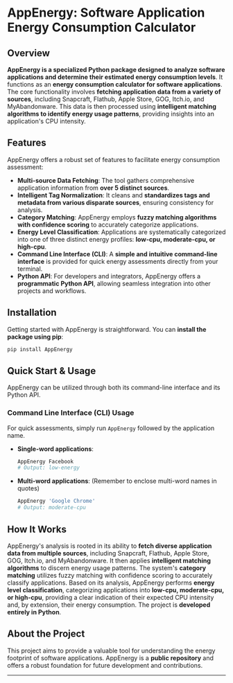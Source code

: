 # AppEnergy: Software Application Energy Consumption Calculator

## Overview

**AppEnergy is a specialized Python package designed to analyze software applications and determine their estimated energy consumption levels**. It functions as an **energy consumption calculator for software applications**. The core functionality involves **fetching application data from a variety of sources**, including Snapcraft, Flathub, Apple Store, GOG, Itch.io, and MyAbandonware. This data is then processed using **intelligent matching algorithms to identify energy usage patterns**, providing insights into an application's CPU intensity.

## Features

AppEnergy offers a robust set of features to facilitate energy consumption assessment:

*   **Multi-source Data Fetching**: The tool gathers comprehensive application information from **over 5 distinct sources**.
*   **Intelligent Tag Normalization**: It cleans and **standardizes tags and metadata from various disparate sources**, ensuring consistency for analysis.
*   **Category Matching**: AppEnergy employs **fuzzy matching algorithms with confidence scoring** to accurately categorize applications.
*   **Energy Level Classification**: Applications are systematically categorized into one of three distinct energy profiles: **low-cpu, moderate-cpu, or high-cpu**.
*   **Command Line Interface (CLI)**: A **simple and intuitive command-line interface** is provided for quick energy assessments directly from your terminal.
*   **Python API**: For developers and integrators, AppEnergy offers a **programmatic Python API**, allowing seamless integration into other projects and workflows.

## Installation

Getting started with AppEnergy is straightforward. You can **install the package using pip**:

```bash
pip install AppEnergy
```

## Quick Start & Usage

AppEnergy can be utilized through both its command-line interface and its Python API.

### Command Line Interface (CLI) Usage

For quick assessments, simply run `AppEnergy` followed by the application name.

*   **Single-word applications**:
    ```bash
    AppEnergy Facebook
    # Output: low-energy
    ```
*   **Multi-word applications**:
    (Remember to enclose multi-word names in quotes)
    ```bash
    AppEnergy 'Google Chrome'
    # Output: moderate-cpu
    ```
<!---
### Python API Usage

For programmatic integration into your Python projects, use the `calculate_energy_consumption` function:

```python
from energyscan import calculate_energy_consumption

# Calculate energy level for a specific application
energy_level = calculate_energy_consumption("Chrome")

# Print the result
print(energy_level)
```
--->
## How It Works

AppEnergy's analysis is rooted in its ability to **fetch diverse application data from multiple sources**, including Snapcraft, Flathub, Apple Store, GOG, Itch.io, and MyAbandonware. It then applies **intelligent matching algorithms** to discern energy usage patterns. The system's **category matching** utilizes fuzzy matching with confidence scoring to accurately classify applications. Based on its analysis, AppEnergy performs **energy level classification**, categorizing applications into **low-cpu, moderate-cpu, or high-cpu**, providing a clear indication of their expected CPU intensity and, by extension, their energy consumption. The project is **developed entirely in Python**.

## About the Project

This project aims to provide a valuable tool for understanding the energy footprint of software applications. AppEnergy is a **public repository** and offers a robust foundation for future development and contributions.

***

